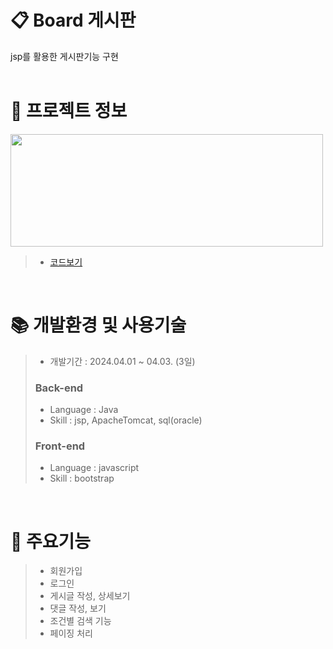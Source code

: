 # 📋 Board 게시판
jsp를 활용한 게시판기능 구현
</br>
</br>

 # 📃 프로젝트 정보

<img src="https://github.com/beetnalhee/board/assets/151362604/628de603-b0a8-49f9-a608-87d8e5dc04fe" width="500" height="180"/></br>

> * [코드보기](https://github.com/beetnalhee/board/blob/main/java/com/ezen/board/dao/JdbcArticleDao.java)
</br>


# 📚 개발환경 및 사용기술
>  * 개발기간 : 2024.04.01 ~ 04.03. (3일)
> ### Back-end
>  * Language : Java
>  * Skill : jsp, ApacheTomcat, sql(oracle)
> ### Front-end
>  * Language : javascript
>  * Skill : bootstrap

<br />

# 🔑 주요기능

> * 회원가입
> * 로그인
> * 게시글 작성, 상세보기
> * 댓글 작성, 보기
> * 조건별 검색 기능
> * 페이징 처리

</br>


